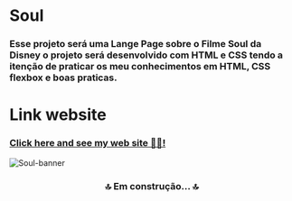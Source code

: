 # Soul

### Esse projeto será uma Lange Page sobre o Filme Soul da Disney o projeto será desenvolvido com HTML e CSS tendo a itenção de praticar os meu conhecimentos em HTML, CSS flexbox e boas praticas.

# Link website
<h3><a href="https://moviesoul.netlify.app/" formtarget="_blank">Click here and see my web site 🐱‍👤! </a></h3>

![Soul-banner](https://user-images.githubusercontent.com/58189076/149396799-451152b4-40c8-44c5-ad8a-b7f9218b5947.jpg)

<h3 align="center">🔝 Em construção... 🔝<h3/>
